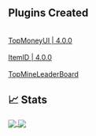  ## Plugins Created
 <a href="https://github.com/AlvinHere/TopMoneyUI-PM4">
  <br>TopMoneyUI | 4.0.0</br>
 <a href="https://github.com/AlvinHere/ItemID">
  <br>ItemID | 4.0.0</br>
 <a href="https://github.com/AlvinHere/TopMineLeaderboard">
  <br>TopMineLeaderBoard</br>
  </a>

 
 ## &#x1f4c8; Stats
<a href="https://github.com/AlvinHere">
 <img align="center" src=https://github-readme-stats-sigma-five.vercel.app/api?username=AlvinHere&count_private=true&show_icons=true&hide_border=false&custom_title=AlvinHere%20Github%20Stats&include_all_commits=true&hide=issues&theme=monokai
      </a>
<a href="https://github.com/AlvinHere">
   <img align="center" src=https://github-readme-stats-sigma-five.vercel.app/api/top-langs/?username=AlvinHere&layout=compact&hide_border=false&theme=monokai
      </a>
